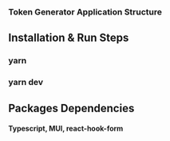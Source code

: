 ### Token Generator Application Structure

## Installation & Run Steps

### yarn

### yarn dev

## Packages Dependencies

#### Typescript, MUI, react-hook-form
